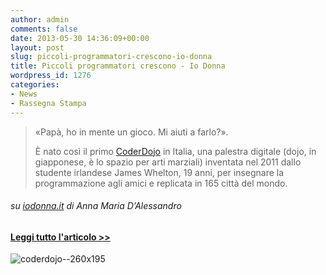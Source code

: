 ```yaml
---
author: admin
comments: false
date: 2013-05-30 14:36:09+00:00
layout: post
slug: piccoli-programmatori-crescono-io-donna
title: Piccoli programmatori crescono - Io Donna
wordpress_id: 1276
categories:
- News
- Rassegna Stampa
---
```


<blockquote>«Papà, ho in mente un gioco. Mi aiuti a farlo?».

È nato così il primo [CoderDojo](http://coderdojomilano.it/) in Italia, una palestra digitale (dojo, in giapponese, è lo spazio per arti marziali) inventata nel 2011 dallo studente irlandese James Whelton, 19 anni, per insegnare la programmazione agli amici e replicata in 165 città del mondo.</blockquote>




###### su [iodonna.it](http://www.iodonna.it/attualita/primo-piano/2013/palestra-digitale-bambini-401461282404.shtml) di Anna Maria D’Alessandro





#### [Leggi tutto l'articolo >>](http://www.iodonna.it/attualita/primo-piano/2013/palestra-digitale-bambini-401461282404.shtml)




![coderdojo--260x195](http://coderdojomilano.it/wp-content/uploads/2013/05/coderdojo-260x195.png)
